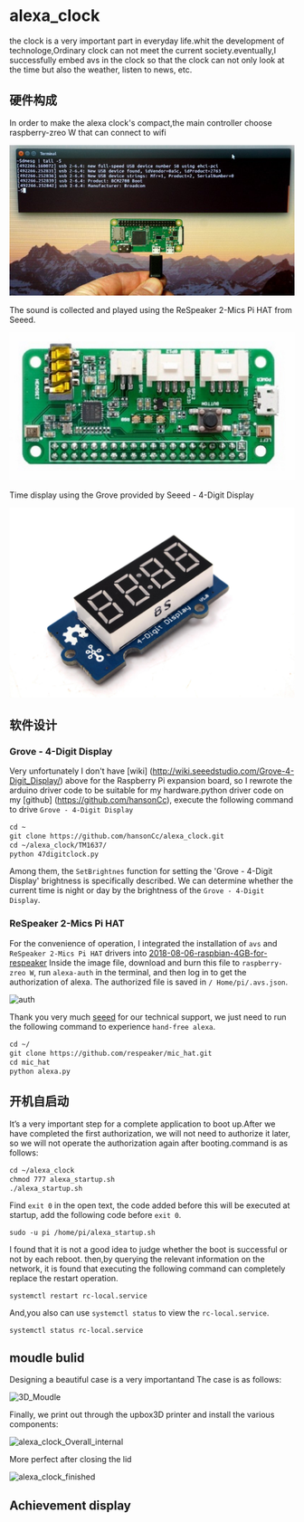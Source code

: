 # alexa_clock

the clock is a very important part in everyday life.whit the development of technologe,Ordinary clock can not meet the current society.eventually,I successfully embed avs in the clock so that the clock can not only look at the time but also the weather, listen to news, etc.

## 硬件构成

In order to make the alexa clock's compact,the main controller choose raspberry-zreo W that can connect to wifi

![raspberry-zreo](https://github.com/SeeedDocument/Raspberry_Pi_Zero_W_with_Official_Case/raw/master/img/3.jpg)

The sound is collected and played using the ReSpeaker 2-Mics Pi HAT from Seeed.

![ReSpeaker 2-Mics Pi HAT](https://github.com/SeeedDocument/MIC_HATv1.0_for_raspberrypi/raw/master/img/2mics_b.jpg)

Time display using the Grove provided by Seeed - 4-Digit Display

![Grove - 4-Digit Display](https://raw.githubusercontent.com/SeeedDocument/Grove-4-Digit_Display/master/img/Grove-4_digit_display.jpg)


## 软件设计

### Grove - 4-Digit Display

Very unfortunately I don't have [wiki] (http://wiki.seeedstudio.com/Grove-4-Digit_Display/) above for the Raspberry Pi expansion board, so I rewrote the arduino driver code to be suitable for my hardware.python driver code on my [github] (https://github.com/hansonCc), execute the following command to drive `Grove - 4-Digit Display`

```shell
cd ~
git clone https://github.com/hansonCc/alexa_clock.git
cd ~/alexa_clock/TM1637/
python 47digitclock.py
```

Among them, the `SetBrightnes` function for setting the 'Grove - 4-Digit Display' brightness is specifically described. We can determine whether the current time is night or day by the brightness of the `Grove - 4-Digit Display`.

### ReSpeaker 2-Mics Pi HAT

For the convenience of operation, I integrated the installation of `avs` and `ReSpeaker 2-Mics Pi HAT` drivers into [2018-08-06-raspbian-4GB-for-respeaker](https://v2.fangcloud.com/share/7395fd138a1cab496fd4792fe5?folder_id=188000207913) Inside the image file, download and burn this file to `raspberry-zreo W`, run `alexa-auth` in the terminal, and then log in to get the authorization of alexa. The authorized file is saved in `/ Home/pi/.avs.json`.


![auth](https://github.com/SeeedDocument/ReSpeaker-4-Mic-Array-for-Raspberry-Pi/raw/master/img/auth.png)

Thank you very much [seeed](https://www.seeedstudio.com/) for our technical support, we just need to run the following command to experience `hand-free alexa`.

```shell
cd ~/
git clone https://github.com/respeaker/mic_hat.git
cd mic_hat
python alexa.py
```

## 开机自启动

It’s a very important step for a complete application to boot up.After we have completed the first authorization, we will not need to authorize it later, so we will not operate the authorization again after booting.command is as follows:

```shell
cd ~/alexa_clock
chmod 777 alexa_startup.sh
./alexa_startup.sh
```

Find `exit 0` in the open text, the code added before this will be executed at startup, add the following code before `exit 0`.

```shell
sudo -u pi /home/pi/alexa_startup.sh
```

I found that it is not a good idea to judge whether the boot is successful or not by each reboot.
then,by querying the relevant information on the network, it is found that executing the following command can completely replace the restart operation.

```shell
systemctl restart rc-local.service
```

And,you also can use `systemctl status` to view the `rc-local.service`.

```shell
systemctl status rc-local.service
```

## moudle bulid

Designing a beautiful case is a very importantand The case is as follows:

![3D_Moudle](https://github.com/hansonCc/alexa_clock/raw/master/doc_image/3D_Moudle.png)

Finally, we print out through the upbox3D printer and install the various components:

![alexa_clock_Overall_internal](https://github.com/hansonCc/alexa_clock/raw/master/doc_image/alexa_clock_Overall_internal.jpg)

More perfect after closing the lid

![alexa_clock_finished](https://github.com/hansonCc/alexa_clock/raw/master/doc_image/alexa_clock_finished.jpg)

## Achievement display


